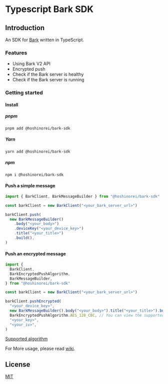 # Typescript Bark SDK

## Introduction

An SDK for [Bark](https://github.com/Finb/Bark) written in TypeScript.

### Features

- Using Bark V2 API
- Encrypted push
- Check if the Bark server is healthy
- Check if the Bark server is running

### Getting started

#### Install

##### pnpm

```shell
pnpm add @hoshinorei/bark-sdk
```

##### Yarn

```shell
yarn add @hoshinorei/bark-sdk
```

##### npm

```shell
npm i @hoshinorei/bark-sdk
```

#### Push a simple message

```ts
import { BarkClient, BarkMessageBuilder } from "@hoshinorei/bark-sdk"

const barkClient = new BarkClient("<your_bark_server_url>")

barkClient.push(
  new BarkMessageBuilder()
    .body("<your_body>")
    .deviceKey("<your_device_key>")
    .title("<your_title>")
    .build(),
)
```

#### Push an encrypted message

```ts
import {
  BarkClient,
  BarkEncryptedPushAlgorithm,
  BarkMessageBuilder,
} from "@hoshinorei/bark-sdk"

const barkClient = new BarkClient("<your_bark_server_url>")

barkClient.pushEncrypted(
  "<your_device_key>",
  new BarkMessageBuilder().body("<your_body>").title("<your_title>").build(),
  BarkEncryptedPushAlgorithm.AES_128_CBC, // You can view the supported algorithms via the link below
  "<your_key>",
  "<your_iv>",
)
```

[Supported algorithm](https://github.com/HoshinoRei/typescript-bark-sdk/wiki/BarkEncryptedPushAlgorithm#enumeration-members)

For More usage, please read [wiki](https://github.com/HoshinoRei/typescript-bark-sdk/wiki/Exports).

## License

[MIT](LICENSE)
